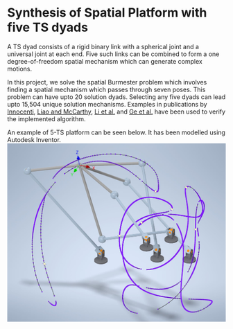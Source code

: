 # Synthesis of Spatial Platform with five TS dyads

A TS dyad consists of a rigid binary link with a spherical joint and a universal joint at each end. Five such links can be combined to form a one degree-of-freedom spatial mechanism which can generate complex motions. 

In this project, we solve the spatial Burmester problem which involves finding a spatial mechanism which passes through seven poses. This problem can have upto 20 solution dyads. Selecting any five dyads can lead upto 15,504 unique solution mechanisms. Examples in publications by [Innocenti](https://doi.org/10.1115/1.2826118), [Liao and McCarthy](https://doi.org/10.1115/1.1330269), [Li et al.](https://doi.org/10.1115/DETC2014-35218) and [Ge et al.](https://doi.org/10.1115/DETC2015-47981) have been used to verify the implemented algorithm.

An example of 5-TS platform can be seen below. It has been modelled using Autodesk Inventor.
<img src="Innocenti Example.JPG" width="900" title="5-TS Platform"/>